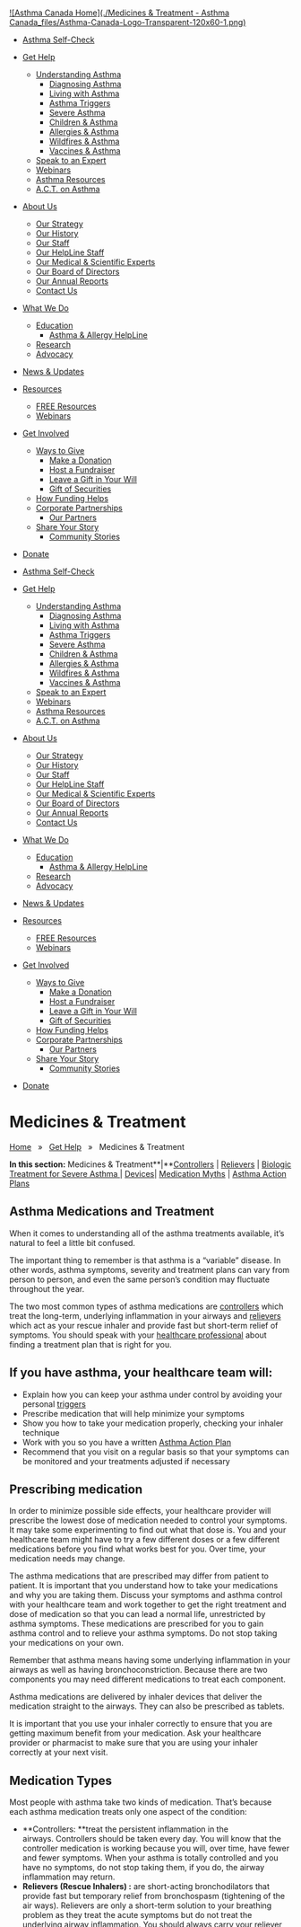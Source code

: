 ![fbpx](data:image/svg+xml,%3Csvg%20xmlns='http://www.w3.org/2000/svg'%20viewBox='0%200%201%201'%3E%3C/svg%3E)

[![Asthma Canada Home](./Medicines & Treatment - Asthma Canada_files/Asthma-Canada-Logo-Transparent-120x60-1.png)](https://asthma.ca/)

  * [Asthma Self-Check](https://asthma.ca/asthma-self-check/)
  * [Get Help](https://asthma.ca/get-help/)
    * [Understanding Asthma](https://asthma.ca/get-help/understanding-asthma/)
      * [Diagnosing Asthma](https://asthma.ca/get-help/diagnosis/)
      * [Living with Asthma](https://asthma.ca/get-help/living-with-asthma/)
      * [Asthma Triggers](https://asthma.ca/get-help/asthma-triggers/)
      * [Severe Asthma](https://asthma.ca/get-help/severe-asthma/)
      * [Children & Asthma](https://asthma.ca/get-help/asthma-in-children/)
      * [Allergies & Asthma](https://asthma.ca/get-help/allergies-and-asthma/)
      * [Wildfires & Asthma](https://asthma.ca/wildfires/)
      * [Vaccines & Asthma](https://asthma.ca/get-help/living-with-asthma/asthma-and-vaccines/)
    * [Speak to an Expert](https://asthma.ca/what-we-do/helpline/)
    * [Webinars](https://asthma.ca/get-help/resources/)
    * [Asthma Resources](https://asthma.ca/get-help/living-with-asthma/asthma-and-vaccines/)
    * [A.C.T. on Asthma](https://asthma.ca/a-c-t-on-asthma/)
  * [About Us](https://asthma.ca/about-us/)
    * [Our Strategy](https://asthma.ca/about-us/strategy/)
    * [Our History](https://asthma.ca/about-us/our-history/)
    * [Our Staff](https://asthma.ca/about-us/our-team/)
    * [Our HelpLine Staff](https://asthma.ca/certified-respiratory-educators/)
    * [Our Medical & Scientific Experts](https://asthma.ca/about-us/medical-and-scientific-advisory-committee/)
    * [Our Board of Directors](https://asthma.ca/about-us/board-of-directors/)
    * [Our Annual Reports](https://asthma.ca/about-us/annual-report/)
    * [Contact Us](https://asthma.ca/about-us/contact/)
  * [What We Do](https://asthma.ca/what-we-do/)
    * [Education](https://asthma.ca/what-we-do/education/)
      * [Asthma & Allergy HelpLine](https://asthma.ca/what-we-do/helpline/)
    * [Research](https://asthma.ca/what-we-do/research/)
    * [Advocacy](https://asthma.ca/what-we-do/advocacy/)
  * [News & Updates](https://asthma.ca/about-us/medical-and-scientific-advisory-committee/)
  * [Resources](https://asthma.ca/get-help/resources)
    * [FREE Resources](https://asthma.ca/get-help/resources)
    * [Webinars](https://asthma.ca/get-help/resources/)
  * [Get Involved](https://asthma.ca/get-involved/)
    * [Ways to Give](https://asthma.ca/get-involved/ways-to-give/)
      * [Make a Donation](https://asthma.ca/donate/)
      * [Host a Fundraiser](https://asthma.ca/get-involved/fundraise/)
      * [Leave a Gift in Your Will](https://asthma.ca/get-involved/legacy-giving/)
      * [Gift of Securities](https://asthma.ca/get-involved/gifts-of-securities/)
    * [How Funding Helps](https://asthma.ca/get-involved/how-funding-helps/)
    * [Corporate Partnerships](https://asthma.ca/get-involved/corporate-partnerships/)
      * [Our Partners](https://asthma.ca/get-involved/our-partners/)
    * [Share Your Story](https://asthma.ca/get-involved/share-your-story/)
      * [Community Stories](https://asthma.ca/community-stories/)
  * [Donate](https://asthma.ca/donate/)



  * [Asthma Self-Check](https://asthma.ca/asthma-self-check/)
  * [Get Help](https://asthma.ca/get-help/)
    * [Understanding Asthma](https://asthma.ca/get-help/understanding-asthma/)
      * [Diagnosing Asthma](https://asthma.ca/get-help/diagnosis/)
      * [Living with Asthma](https://asthma.ca/get-help/living-with-asthma/)
      * [Asthma Triggers](https://asthma.ca/get-help/asthma-triggers/)
      * [Severe Asthma](https://asthma.ca/get-help/severe-asthma/)
      * [Children & Asthma](https://asthma.ca/get-help/asthma-in-children/)
      * [Allergies & Asthma](https://asthma.ca/get-help/allergies-and-asthma/)
      * [Wildfires & Asthma](https://asthma.ca/wildfires/)
      * [Vaccines & Asthma](https://asthma.ca/get-help/living-with-asthma/asthma-and-vaccines/)
    * [Speak to an Expert](https://asthma.ca/what-we-do/helpline/)
    * [Webinars](https://asthma.ca/get-help/resources/)
    * [Asthma Resources](https://asthma.ca/get-help/living-with-asthma/asthma-and-vaccines/)
    * [A.C.T. on Asthma](https://asthma.ca/a-c-t-on-asthma/)
  * [About Us](https://asthma.ca/about-us/)
    * [Our Strategy](https://asthma.ca/about-us/strategy/)
    * [Our History](https://asthma.ca/about-us/our-history/)
    * [Our Staff](https://asthma.ca/about-us/our-team/)
    * [Our HelpLine Staff](https://asthma.ca/certified-respiratory-educators/)
    * [Our Medical & Scientific Experts](https://asthma.ca/about-us/medical-and-scientific-advisory-committee/)
    * [Our Board of Directors](https://asthma.ca/about-us/board-of-directors/)
    * [Our Annual Reports](https://asthma.ca/about-us/annual-report/)
    * [Contact Us](https://asthma.ca/about-us/contact/)
  * [What We Do](https://asthma.ca/what-we-do/)
    * [Education](https://asthma.ca/what-we-do/education/)
      * [Asthma & Allergy HelpLine](https://asthma.ca/what-we-do/helpline/)
    * [Research](https://asthma.ca/what-we-do/research/)
    * [Advocacy](https://asthma.ca/what-we-do/advocacy/)
  * [News & Updates](https://asthma.ca/about-us/medical-and-scientific-advisory-committee/)
  * [Resources](https://asthma.ca/get-help/resources)
    * [FREE Resources](https://asthma.ca/get-help/resources)
    * [Webinars](https://asthma.ca/get-help/resources/)
  * [Get Involved](https://asthma.ca/get-involved/)
    * [Ways to Give](https://asthma.ca/get-involved/ways-to-give/)
      * [Make a Donation](https://asthma.ca/donate/)
      * [Host a Fundraiser](https://asthma.ca/get-involved/fundraise/)
      * [Leave a Gift in Your Will](https://asthma.ca/get-involved/legacy-giving/)
      * [Gift of Securities](https://asthma.ca/get-involved/gifts-of-securities/)
    * [How Funding Helps](https://asthma.ca/get-involved/how-funding-helps/)
    * [Corporate Partnerships](https://asthma.ca/get-involved/corporate-partnerships/)
      * [Our Partners](https://asthma.ca/get-involved/our-partners/)
    * [Share Your Story](https://asthma.ca/get-involved/share-your-story/)
      * [Community Stories](https://asthma.ca/community-stories/)
  * [Donate](https://asthma.ca/donate/)



# Medicines & Treatment

[Home](https://asthma.ca/)   »   [Get Help](https://asthma.ca/get-help/)   »   Medicines & Treatment

**In this section:** Medicines & Treatment**|**[Controllers](https://asthma.ca/get-help/treatment/controllers/) | [Relievers](https://asthma.ca/get-help/treatment/relievers/) | [Biologic Treatment for Severe Asthma ](https://asthma.ca/get-help/severe-asthma/biologics/)| [Devices](https://asthma.ca/get-help/treatment/how-to-use/)| [Medication Myths](https://asthma.ca/get-help/treatment/medication-myths/) | [Asthma Action Plans](https://asthma.ca/get-help/living-with-asthma/asthma-action-plan/)

## Asthma Medications and Treatment

When it comes to understanding all of the asthma treatments available, it’s natural to feel a little bit confused.

The important thing to remember is that asthma is a “variable” disease. In other words, asthma symptoms, severity and treatment plans can vary from person to person, and even the same person’s condition may fluctuate throughout the year.  


The two most common types of asthma medications are [controllers](https://asthma.ca/get-help/treatment/controllers/) which treat the long-term, underlying inflammation in your airways and [relievers ](https://asthma.ca/get-help/treatment/relievers/)which act as your rescue inhaler and provide fast but short-term relief of symptoms. You should speak with your [healthcare professional](https://asthma.ca/get-help/diagnosis/your-healthcare-team/) about finding a treatment plan that is right for you.  


## If you have asthma, your healthcare team will:

  * Explain how you can keep your asthma under control by avoiding your personal [triggers](https://asthma.ca/get-help/asthma-triggers/)
  * Prescribe medication that will help minimize your symptoms
  * Show you how to take your medication properly, checking your inhaler technique
  * Work with you so you have a written [Asthma Action Plan](https://asthma.ca/get-help/living-with-asthma/asthma-action-plan/)
  * Recommend that you visit on a regular basis so that your symptoms can be monitored and your treatments adjusted if necessary



## Prescribing medication

In order to minimize possible side effects, your healthcare provider will prescribe the lowest dose of medication needed to control your symptoms. It may take some experimenting to find out what that dose is. You and your healthcare team might have to try a few different doses or a few different medications before you find what works best for you. Over time, your medication needs may change.

The asthma medications that are prescribed may differ from patient to patient. It is important that you understand how to take your medications and why you are taking them. Discuss your symptoms and asthma control with your healthcare team and work together to get the right treatment and dose of medication so that you can lead a normal life, unrestricted by asthma symptoms. These medications are prescribed for you to gain asthma control and to relieve your asthma symptoms. Do not stop taking your medications on your own.

Remember that asthma means having some underlying inflammation in your airways as well as having bronchoconstriction. Because there are two components you may need different medications to treat each component.

Asthma medications are delivered by inhaler devices that deliver the medication straight to the airways. They can also be prescribed as tablets.

It is important that you use your inhaler correctly to ensure that you are getting maximum benefit from your medication. Ask your healthcare provider or pharmacist to make sure that you are using your inhaler correctly at your next visit.

## Medication Types

Most people with asthma take two kinds of medication. That’s because each asthma medication treats only one aspect of the condition:

  * **Controllers: **treat the persistent inflammation in the airways. Controllers should be taken every day. You will know that the controller medication is working because you will, over time, have fewer and fewer symptoms. When your asthma is totally controlled and you have no symptoms, do not stop taking them, if you do, the airway inflammation may return.
  * **Relievers (Rescue Inhalers) :** are short-acting bronchodilators that provide fast but temporary relief from bronchospasm (tightening of the air ways). Relievers are only a short-term solution to your breathing problem as they treat the acute symptoms but do not treat the underlying airway inflammation. You should always carry your reliever with you at all times. Note how often you are relying on your rescue inhaler — if you need to take it more than **twice** per week (excluding before exercise), your asthma is not well controlled and you should speak with your doctor.   




![](data:image/svg+xml,%3Csvg%20xmlns='http://www.w3.org/2000/svg'%20viewBox='0%200%201%201'%3E%3C/svg%3E)

## Controllers

[Learn More](https://asthma.ca/get-help/treatment/controllers/)

![](data:image/svg+xml,%3Csvg%20xmlns='http://www.w3.org/2000/svg'%20viewBox='0%200%201%201'%3E%3C/svg%3E)

## Biologics

[Learn More](https://asthma.ca/get-help/severe-asthma/biologics/)

![](data:image/svg+xml,%3Csvg%20xmlns='http://www.w3.org/2000/svg'%20viewBox='0%200%201%201'%3E%3C/svg%3E)

## Relievers

[Learn More](https://asthma.ca/get-help/treatment/relievers/)

![](data:image/svg+xml,%3Csvg%20xmlns='http://www.w3.org/2000/svg'%20viewBox='0%200%201%201'%3E%3C/svg%3E)

## Medication Myths

[Learn More](https://asthma.ca/get-help/treatment/medication-myths/)

![](data:image/svg+xml,%3Csvg%20xmlns='http://www.w3.org/2000/svg'%20viewBox='0%200%201%201'%3E%3C/svg%3E)

## Devices

[Learn More](https://asthma.ca/get-help/treatment/how-to-use/)

![](data:image/svg+xml,%3Csvg%20xmlns='http://www.w3.org/2000/svg'%20viewBox='0%200%202560%201707'%3E%3C/svg%3E)

## Action Plans

[Learn More](https://asthma.ca/get-help/living-with-asthma/asthma-action-plan/)

## [Breathe Easy: Medications](https://asthma.ca/wp-content/uploads/2020/06/BreatheEasy_Medications-Final-2022-EN.pdf)

Download a copy of our Breathe Easy Booklet Series on asthma treatments and medications. It provides useful information about finding the different asthma treatment options that are available to you.[ [Click here to download in French]](https://asthma.ca/wp-content/uploads/2020/06/BreatheEasy-Medications-FR-2022.pdf)

[Download Resource](https://asthma.ca/wp-content/uploads/2020/06/BreatheEasy_Medications-Final-2022-EN.pdf)

#### Instagram

[ It is with great pleasure that Asthma Canada welco ![It is with great pleasure that Asthma Canada welcomes Kim Steele to our Board of Directors.  Kim is a strategic and influential drug access and public affairs leader with over 20 years of success in securing public and private reimbursement for innovative medicines across Canada. She has a proven ability to shape drug access and policy to drive regulatory wins across all levels of government. A trusted spokesperson and relationship builder known for aligning diverse stakeholders—including patient organizations, elected officials, and industry leaders— Kim has dedicated her career to improving access and affordability of medicines and care in Canada. Kim is the Director of Advocacy & Community Relations for  Cystic Fibrosis Canada and is Vice-Chair of the Board of Directors for Best Medicines Coalition.  As someone who lives with asthma and related allergies, she has benefited from Asthma Canada’s programs and services and appreciates the opportunity to contribute to the organization as a director.  We’re very pleased to welcome Kim’s expertise to our Board as we advance our mission to improve the lives of people in Canada living with asthma.](./Medicines & Treatment - Asthma Canada_files/504370381_1637394010255662_7843078075575051161_n.heicthumb.webp) ](https://www.instagram.com/p/DLarWBBNqHw/)

[ Asthma Canada is delighted to welcome Dr. Andreann ![Asthma Canada is delighted to welcome Dr. Andreanne Côté to our Board of Directors.  Dr. Côté is a clinician-researcher and respirologist at the Institut universitaire de cardiologie et de pneumologie de Québec \(IUCPQ\), and an Associate Professor at Université Laval. She completed her medical degree at the Université de Sherbrooke, followed by residency training in internal medicine and respirology at Université Laval. She also earned a master’s degree in clinical epidemiology from Université Laval.  Since 2018, Dr. Côté has been actively engaged in research aimed at improving the management of severe asthma, with a particular emphasis on the use of biomarkers to support treatment personalization. She serves as Vice-Chair of the Asthma Assembly of the Canadian Thoracic Society and is a contributing author on the upcoming national guidelines for severe asthma.  Dr. Côté’s leadership and expertise is warmly welcomed to our Board as we continue working to improve the lives of people in Canada living with asthma.](./Medicines & Treatment - Asthma Canada_files/509691499_18280177993257758_2542591300949108270_nthumb.webp) ](https://www.instagram.com/p/DLYdtgQNIyu/)

[ Asthma Canada President & CEO Jeffrey Beach and As ![Asthma Canada President & CEO Jeffrey Beach and Asthma Canada Advocate Kimberly Couvillon recently met with Andrew Dowie, MPP for Windsor–Tecumseh, at his constituency office in Windsor.  Kimberly, a resident of Windsor, bravely shared the story of her daughter Amber, who tragically lost her life to an asthma attack at just 14 years old in June 2024.  We’re grateful to MPP Dowie for taking the time to hear Amber’s story and engage in a meaningful discussion about the urgent policy solutions Asthma Canada is proposing. These include ensuring children and adults living with asthma have access to timely, appropriate care and that Certified Respiratory Educators are included in the investments that the Government is making in primary care across the province.  #asthma #windsor andrewdowie](./Medicines & Treatment - Asthma Canada_files/511646652_18280016041257758_969817840527825566_nthumb.webp) ](https://www.instagram.com/p/DLUnENJNznY/)

[ Chronic rhinosinusitis with nasal polyps (CRSwNP)  ![Chronic rhinosinusitis with nasal polyps \(CRSwNP\) and asthma frequently coexist and share similar inflammatory pathways. Having both conditions can lead to more severe symptoms, poorer quality of life, and increased difficulty in managing both conditions.  Oral Corticosteroids \(OCS\) are a common and effective medical treatment option for patients with CRSwNP, often used for short-term control of symptoms. Despite their proven short-term efficacy, OCS are also associated with increased risk of short-and long-term adverse effects, with guidelines in respiratory disease recommending limiting use when possible.  A recent study by @gsk and Asthma Canada found that that 81% of CRSwNP patients were prescribed OCS at least once in the 24 months prior to starting a biologic treatment with 39% of patients being overexposed to OCS by the time they started a biologic. These findings highlight the need for heightened awareness and education to prevent OCS overexposure and enhance patient care.  A huge thanks to Asthma Canada Patient Advocate, Renay Michele Lambert for sharing her story with Pauline Chan and the CTV News team.  #asthma #crswnp #nasalpolyps](./Medicines & Treatment - Asthma Canada_files/510896392_18279924553257758_3493554213857030230_nlow.webp) ](https://www.instagram.com/reel/DLSN69DOkVE/)

[ Follow on Instagram ](https://www.instagram.com/asthma_canada/)

#### Helpful links

[9](https://asthma.ca/get-help/understanding-asthma/)

#### [About Asthma](https://asthma.ca/get-help/understanding-asthma/)

[9](https://asthma.ca/get-help/)

#### [Get Help](https://asthma.ca/get-help/)

[9](https://asthma.ca/get-involved/)

#### [Get Involved](https://asthma.ca/get-involved/)

[9](https://asthma.ca/get-help/understanding-asthma/frequently-asked-questions/)

#### [FAQ](https://asthma.ca/get-help/understanding-asthma/frequently-asked-questions/)

[9](https://asthma.ca/get-help/resources/)

#### [Resources](https://asthma.ca/get-help/resources/)

[9](https://asthma.ca/category/news-updates/)

#### [News & Updates](https://asthma.ca/category/news-updates/)

[9](https://asthma.ca/careers/)

#### [Careers & Volunteer Opportunities](https://asthma.ca/careers/)

#### Contact Us



124 Merton St. Unit 401 Toronto, ON M4S 2Z2



1-866-787-4050



info@asthma.ca

Charitable Registration Number:

89853-7048-RR0001

  * [Follow](https://www.facebook.com/AsthmaCanada "Follow on Facebook")
  * [Follow](https://twitter.com/AsthmaCanada "Follow on X")
  * [Follow](https://www.instagram.com/asthma_canada/ "Follow on Instagram")
  * [Follow](https://www.youtube.com/user/AsthmaSocietyCanada "Follow on Youtube")



#### Subscribe 

Sign-up to have the latest asthma news and information delivered to your inbox.

[Subscribe](https://asthma.ca/join-acma)

2025 © All Rights Reserved | [Media](https://asthma.ca/media) | [Privacy](https://asthma.ca/privacy/) | [Terms of Use](https://asthma.ca/legal/)
